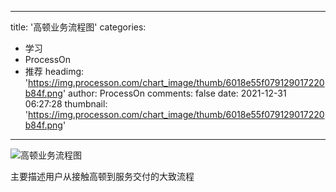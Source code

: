 
---
title: '高顿业务流程图'
categories: 
 - 学习
 - ProcessOn
 - 推荐
headimg: 'https://img.processon.com/chart_image/thumb/6018e55f079129017220b84f.png'
author: ProcessOn
comments: false
date: 2021-12-31 06:27:28
thumbnail: 'https://img.processon.com/chart_image/thumb/6018e55f079129017220b84f.png'
---

<div>   
<img class="thumb" alt="高顿业务流程图" src="https://img.processon.com/chart_image/thumb/6018e55f079129017220b84f.png" referrerpolicy="no-referrer">
<p>主要描述用户从接触高顿到服务交付的大致流程</p>  
</div>
            